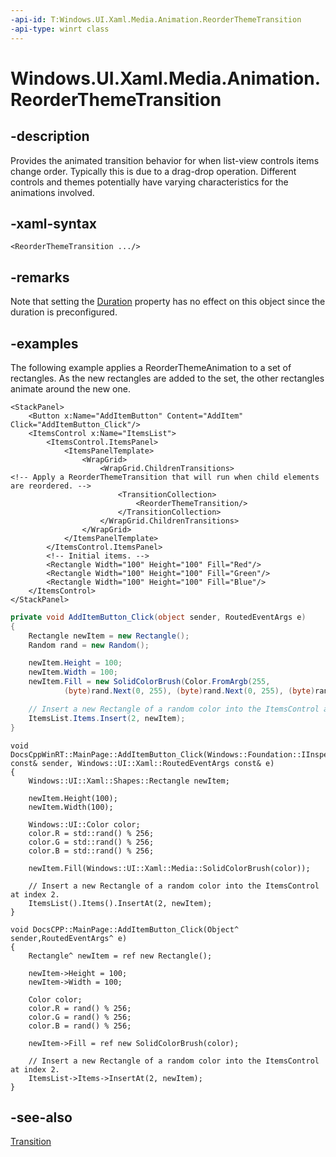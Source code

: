 ```yaml
---
-api-id: T:Windows.UI.Xaml.Media.Animation.ReorderThemeTransition
-api-type: winrt class
---
```


<!-- Class syntax.
public class ReorderThemeTransition : Windows.UI.Xaml.Media.Animation.Transition, Windows.UI.Xaml.Media.Animation.IReorderThemeTransition
-->

# Windows.UI.Xaml.Media.Animation.ReorderThemeTransition

## -description
Provides the animated transition behavior for when list-view controls items change order. Typically this is due to a drag-drop operation. Different controls and themes potentially have varying characteristics for the animations involved.



## -xaml-syntax
```xaml
<ReorderThemeTransition .../>
```

## -remarks
Note that setting the [Duration](timeline_duration.md) property has no effect on this object since the duration is preconfigured.

## -examples
The following example applies a ReorderThemeAnimation to a set of rectangles. As the new rectangles are added to the set, the other rectangles animate around the new one.

```xaml
<StackPanel>
    <Button x:Name="AddItemButton" Content="AddItem" Click="AddItemButton_Click"/>
    <ItemsControl x:Name="ItemsList">
        <ItemsControl.ItemsPanel>
            <ItemsPanelTemplate>
                <WrapGrid>
                    <WrapGrid.ChildrenTransitions>
<!-- Apply a ReorderThemeTransition that will run when child elements are reordered. -->
                        <TransitionCollection>
                            <ReorderThemeTransition/>
                        </TransitionCollection>
                    </WrapGrid.ChildrenTransitions>
                </WrapGrid>
            </ItemsPanelTemplate>
        </ItemsControl.ItemsPanel>
        <!-- Initial items. -->
        <Rectangle Width="100" Height="100" Fill="Red"/>
        <Rectangle Width="100" Height="100" Fill="Green"/>
        <Rectangle Width="100" Height="100" Fill="Blue"/>            
    </ItemsControl>            
</StackPanel>
```

```csharp
private void AddItemButton_Click(object sender, RoutedEventArgs e)
{
    Rectangle newItem = new Rectangle();
    Random rand = new Random();

    newItem.Height = 100;
    newItem.Width = 100;
    newItem.Fill = new SolidColorBrush(Color.FromArgb(255,
            (byte)rand.Next(0, 255), (byte)rand.Next(0, 255), (byte)rand.Next(0, 255)));

    // Insert a new Rectangle of a random color into the ItemsControl at index 2.
    ItemsList.Items.Insert(2, newItem);
}
```

```cppwinrt
void DocsCppWinRT::MainPage::AddItemButton_Click(Windows::Foundation::IInspectable const& sender, Windows::UI::Xaml::RoutedEventArgs const& e)
{
    Windows::UI::Xaml::Shapes::Rectangle newItem;

    newItem.Height(100);
    newItem.Width(100);

    Windows::UI::Color color;
    color.R = std::rand() % 256;
    color.G = std::rand() % 256;
    color.B = std::rand() % 256;

    newItem.Fill(Windows::UI::Xaml::Media::SolidColorBrush(color));

    // Insert a new Rectangle of a random color into the ItemsControl at index 2.
    ItemsList().Items().InsertAt(2, newItem);
}
```

```cppcx
void DocsCPP::MainPage::AddItemButton_Click(Object^ sender,RoutedEventArgs^ e)
{
    Rectangle^ newItem = ref new Rectangle();
            
    newItem->Height = 100;
    newItem->Width = 100;

    Color color;
    color.R = rand() % 256;
    color.G = rand() % 256;
    color.B = rand() % 256;

    newItem->Fill = ref new SolidColorBrush(color);

    // Insert a new Rectangle of a random color into the ItemsControl at index 2.
    ItemsList->Items->InsertAt(2, newItem);
}
```

## -see-also
[Transition](transition.md)
